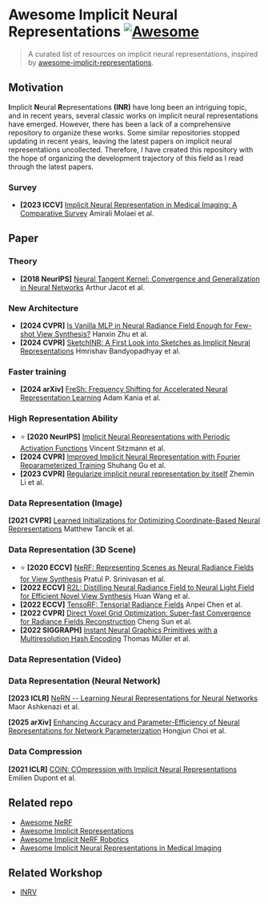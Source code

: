 # Awesome Implicit Neural Representations  [![Awesome](https://camo.githubusercontent.com/8693bde04030b1670d5097703441005eba34240c32d1df1eb82a5f0d6716518e/68747470733a2f2f63646e2e7261776769742e636f6d2f73696e647265736f726875732f617765736f6d652f643733303566333864323966656437386661383536353265336136336531353464643865383832392f6d656469612f62616467652e737667)](https://github.com/sindresorhus/awesome)

> A curated list of resources on implicit neural representations, inspired by [awesome-implicit-representations](https://github.com/vsitzmann/awesome-implicit-representations).





## Motivation

**I**mplicit **N**eural **R**epresentations **(INR)** have long been an intriguing topic, and in recent years, several classic works on implicit neural representations have emerged. However, there has been a lack of a comprehensive repository to organize these works. Some similar repositories stopped updating in recent years, leaving the latest papers on implicit neural representations uncollected. Therefore, I have created this repository with the hope of organizing the development trajectory of this field as I read through the latest papers.



### Survey

- **[2023 ICCV]** [Implicit Neural Representation in Medical Imaging: A Comparative Survey](https://arxiv.org/abs/2307.16142) Amirali Molaei et al.



## Paper

 

### Theory

- **[2018 NeurIPS]** [Neural Tangent Kernel: Convergence and Generalization in Neural Networks](https://arxiv.org/abs/1806.07572) Arthur Jacot et al.





### New Architecture

- **[2024 CVPR]** [Is Vanilla MLP in Neural Radiance Field Enough for Few-shot View Synthesis?](http://arxiv.org/abs/2403.06092) Hanxin Zhu et al.
- **[2024 CVPR]** [SketchINR: A First Look into Sketches as Implicit Neural Representations](https://arxiv.org/abs/2403.09344) Hmrishav Bandyopadhyay et al.





### Faster training

- **[2024 arXiv]** [FreSh: Frequency Shifting for Accelerated Neural Representation Learning](https://arxiv.org/abs/2410.05050) Adam Kania et al.





### High Representation Ability

- :star:
  **[2020 NeurIPS]** [Implicit Neural Representations with Periodic Activation Functions](http://arxiv.org/abs/2006.09661) Vincent Sitzmann et al.
- **[2024 CVPR]** [Improved Implicit Neural Representation with Fourier Reparameterized Training](http://arxiv.org/abs/2401.07402) Shuhang Gu et al.
- **[2023 CVPR]** [Regularize implicit neural representation by itself](http://arxiv.org/abs/2303.15484) Zhemin Li et al.





### Data Representation (Image)

**[2021 CVPR]** [Learned Initializations for Optimizing Coordinate-Based Neural Representations](http://arxiv.org/abs/2012.02189) Matthew Tancik et al.



### Data Representation (3D Scene)

- :star:
  **​[2020 ECCV]** [NeRF: Representing Scenes as Neural Radiance Fields for View Synthesis](http://arxiv.org/abs/2003.08934) Pratul P. Srinivasan et al.
- **[2022 ECCV]** [R2L: Distilling Neural Radiance Field to Neural Light Field for Efficient Novel View Synthesis](http://arxiv.org/abs/2203.17261) Huan Wang et al.
- **[2022 ECCV]** [TensoRF: Tensorial Radiance Fields](https://arxiv.org/abs/2203.09517) Anpei Chen et al.
- **[2022 CVPR]** [Direct Voxel Grid Optimization: Super-fast Convergence for Radiance Fields Reconstruction](https://arxiv.org/abs/2111.11215) Cheng Sun et al.
- **[2022 SIGGRAPH]** [Instant Neural Graphics Primitives with a Multiresolution Hash Encoding](https://arxiv.org/abs/2201.05989) Thomas Müller et al.


### Data Representation (Video)





### Data Representation (Neural Network)

**[2023 ICLR]** [NeRN -- Learning Neural Representations for Neural Networks](https://arxiv.org/abs/2212.13554) Maor Ashkenazi et al.

**[2025 arXiv]** [Enhancing Accuracy and Parameter-Efficiency of Neural Representations for Network Parameterization](https://arxiv.org/abs/2407.00356) Hongjun Choi et al.



### Data Compression

**[2021 ICLR]** [COIN: COmpression with Implicit Neural Representations](https://arxiv.org/abs/2103.03123) Emilien Dupont et al.









## Related repo

- [Awesome NeRF](https://github.com/awesome-NeRF/awesome-NeRF)
- [Awesome Implicit Representations](https://github.com/vsitzmann/awesome-implicit-representations)
- [Awesome Implicit NeRF Robotics](https://github.com/zubair-irshad/Awesome-Implicit-NeRF-Robotics)
- [Awesome Implicit Neural Representations in Medical Imaging](https://github.com/xmindflow/Awesome-Implicit-Neural-Representations-in-Medical-imaging)





## Related Workshop

- [INRV](https://inrv.github.io/)


